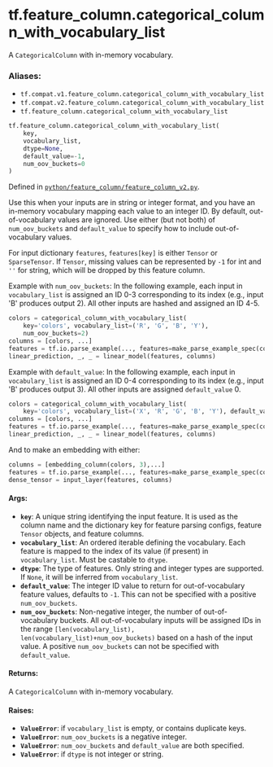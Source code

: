 <div itemscope itemtype="http://developers.google.com/ReferenceObject">
<meta itemprop="name" content="tf.feature_column.categorical_column_with_vocabulary_list" />
<meta itemprop="path" content="Stable" />
</div>

# tf.feature_column.categorical_column_with_vocabulary_list

A `CategoricalColumn` with in-memory vocabulary.

### Aliases:

* `tf.compat.v1.feature_column.categorical_column_with_vocabulary_list`
* `tf.compat.v2.feature_column.categorical_column_with_vocabulary_list`
* `tf.feature_column.categorical_column_with_vocabulary_list`

``` python
tf.feature_column.categorical_column_with_vocabulary_list(
    key,
    vocabulary_list,
    dtype=None,
    default_value=-1,
    num_oov_buckets=0
)
```



Defined in [`python/feature_column/feature_column_v2.py`](/code/stable/tensorflow/python/feature_column/feature_column_v2.py).

<!-- Placeholder for "Used in" -->

Use this when your inputs are in string or integer format, and you have an
in-memory vocabulary mapping each value to an integer ID. By default,
out-of-vocabulary values are ignored. Use either (but not both) of
`num_oov_buckets` and `default_value` to specify how to include
out-of-vocabulary values.

For input dictionary `features`, `features[key]` is either `Tensor` or
`SparseTensor`. If `Tensor`, missing values can be represented by `-1` for int
and `''` for string, which will be dropped by this feature column.

Example with `num_oov_buckets`:
In the following example, each input in `vocabulary_list` is assigned an ID
0-3 corresponding to its index (e.g., input 'B' produces output 2). All other
inputs are hashed and assigned an ID 4-5.

```python
colors = categorical_column_with_vocabulary_list(
    key='colors', vocabulary_list=('R', 'G', 'B', 'Y'),
    num_oov_buckets=2)
columns = [colors, ...]
features = tf.io.parse_example(..., features=make_parse_example_spec(columns))
linear_prediction, _, _ = linear_model(features, columns)
```

Example with `default_value`:
In the following example, each input in `vocabulary_list` is assigned an ID
0-4 corresponding to its index (e.g., input 'B' produces output 3). All other
inputs are assigned `default_value` 0.


```python
colors = categorical_column_with_vocabulary_list(
    key='colors', vocabulary_list=('X', 'R', 'G', 'B', 'Y'), default_value=0)
columns = [colors, ...]
features = tf.io.parse_example(..., features=make_parse_example_spec(columns))
linear_prediction, _, _ = linear_model(features, columns)
```

And to make an embedding with either:

```python
columns = [embedding_column(colors, 3),...]
features = tf.io.parse_example(..., features=make_parse_example_spec(columns))
dense_tensor = input_layer(features, columns)
```

#### Args:


* <b>`key`</b>: A unique string identifying the input feature. It is used as the column
  name and the dictionary key for feature parsing configs, feature `Tensor`
  objects, and feature columns.
* <b>`vocabulary_list`</b>: An ordered iterable defining the vocabulary. Each feature
  is mapped to the index of its value (if present) in `vocabulary_list`.
  Must be castable to `dtype`.
* <b>`dtype`</b>: The type of features. Only string and integer types are supported. If
  `None`, it will be inferred from `vocabulary_list`.
* <b>`default_value`</b>: The integer ID value to return for out-of-vocabulary feature
  values, defaults to `-1`. This can not be specified with a positive
  `num_oov_buckets`.
* <b>`num_oov_buckets`</b>: Non-negative integer, the number of out-of-vocabulary
  buckets. All out-of-vocabulary inputs will be assigned IDs in the range
  `[len(vocabulary_list), len(vocabulary_list)+num_oov_buckets)` based on a
  hash of the input value. A positive `num_oov_buckets` can not be specified
  with `default_value`.


#### Returns:

A `CategoricalColumn` with in-memory vocabulary.



#### Raises:


* <b>`ValueError`</b>: if `vocabulary_list` is empty, or contains duplicate keys.
* <b>`ValueError`</b>: `num_oov_buckets` is a negative integer.
* <b>`ValueError`</b>: `num_oov_buckets` and `default_value` are both specified.
* <b>`ValueError`</b>: if `dtype` is not integer or string.